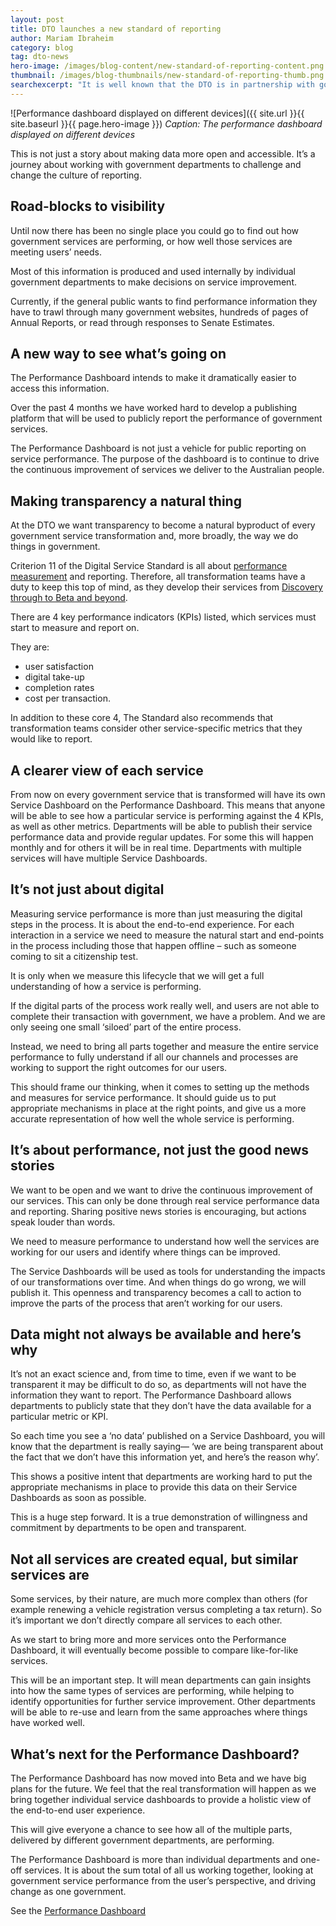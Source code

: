 ```yaml
---
layout: post
title: DTO launches a new standard of reporting
author: Mariam Ibraheim
category: blog
tag: dto-news
hero-image: /images/blog-content/new-standard-of-reporting-content.png
thumbnail: /images/blog-thumbnails/new-standard-of-reporting-thumb.png
searchexcerpt: "It is well known that the DTO is in partnership with government departments to challenge and where necessary, change the the way we report on government services. To do that, we’ve launched a new Performance Dashboard to make it even easier to find out how government services are performing explains Mariam Ibraheim."
---
```


![Performance dashboard displayed on different devices]({{ site.url }}{{ site.baseurl }}{{ page.hero-image }})
*Caption: The performance dashboard displayed on different devices*

This is not just a story about making data more open and accessible. It’s a journey about working with government departments to challenge and change the culture of reporting. 

## Road-blocks to visibility

Until now there has been no single place you could go to find out how government services are performing, or how well those services are meeting users’ needs.  

Most of this information is produced and used internally by individual government departments to make decisions on service improvement. 

Currently, if the general public wants to find performance information they have to trawl through many government websites, hundreds of pages of Annual Reports, or read through responses to Senate Estimates. 

## A new way to see what’s going on

The Performance Dashboard intends to make it dramatically easier to access this information. 

Over the past 4 months we have worked hard to develop a publishing platform that will be used to publicly report the performance of government services.

The Performance Dashboard is not just a vehicle for public reporting on service performance. The purpose of  the dashboard is to continue to drive the continuous improvement of services we deliver to the Australian people. 

## Making transparency a natural thing

At the DTO we want transparency to become a natural byproduct of every government service transformation and, more broadly, the way we do things in government. 

Criterion 11 of the Digital Service Standard is all about [performance measurement](https://www.dto.gov.au/standard/11-measure-performance/) and reporting. 
Therefore, all transformation teams have a duty to keep this top of mind, as they develop their services from [Discovery through to Beta and beyond](https://www.dto.gov.au/standard/service-design-and-delivery-process/).  

There are 4 key performance indicators (KPIs) listed, which services must start to measure and report on. 

They are: 

  - user satisfaction 
  - digital take-up 
  - completion rates 
  - cost per transaction. 

In addition to these core 4, The Standard also recommends that transformation teams consider other service-specific metrics that they would like to report.

## A clearer view of each service

From now on every government service that is transformed will have its own Service Dashboard on the Performance Dashboard. This means that anyone will be able to see how a particular service is performing against the 4 KPIs, as well as other metrics. Departments will be able to publish their service performance data and provide regular updates. For some this will happen monthly and for others it will be in real time. Departments with multiple services will have multiple Service Dashboards. 

## It’s not just about digital

Measuring service performance is more than just measuring the digital steps  in the process. It is about the end-to-end experience. For each interaction in a service we need to measure the natural start and end-points in the process including those that happen offline – such as someone coming to sit a citizenship test. 

It is only when we measure this lifecycle that we will get a full understanding of how a service is performing. 

If the digital parts of the process work really well, and users are not able to complete their transaction with government, we have a problem. And we are only seeing one small ‘siloed’ part of the entire process.

Instead, we need to bring all parts together and measure the entire service performance to fully understand if all our channels and processes are working to support the right outcomes for our users.

This should frame our thinking, when it comes to setting up the methods and measures for service performance. It should guide us to put appropriate mechanisms in place at the right points, and give us a more accurate representation of how well the whole service is performing. 

## It’s about performance, not just the good news stories

We want to be open and we want to drive the continuous improvement of our services. This can only be done through real service performance data and reporting. Sharing positive news stories is encouraging, but actions speak louder than words. 

We need to measure performance to understand how well the services are working for our users and identify where things can be improved.

The Service Dashboards will be used as tools for understanding the impacts of our transformations over time. And when things do go wrong, we will publish it. This openness and transparency becomes a call to action to improve the parts of the process that aren’t working for our users.

## Data might not always be available and here’s why

It’s not an exact science and, from time to time, even if we want to be transparent it may be difficult to do so, as departments will not have the information they want to report. The Performance Dashboard allows departments to publicly state that they don’t have the data available for a particular metric or KPI.  

So each time you see a ‘no data’ published on a Service Dashboard, you will know that the department is really saying— ‘we are being transparent about the fact that we don’t have this information yet, and here’s the reason why’.  

This shows a positive intent that departments are working hard to put the appropriate mechanisms in place to provide this data on their Service Dashboards as soon as possible.  

This is a huge step forward. It is a true demonstration of willingness and commitment by departments to be open and transparent.

## Not all services are created equal, but similar services are

Some services, by their nature, are much more complex than others (for example renewing a vehicle registration versus completing a tax return). So it’s important we don’t directly compare all services to each other. 

As we start to bring more and more services onto the Performance Dashboard, it will eventually become possible to compare like-for-like services.  

This will be an important step. It will mean departments can gain insights into how the same types of services are performing, while helping to identify opportunities for further service improvement. Other departments will be able to re-use and learn from the same approaches where things have worked well.

## What’s next for the Performance Dashboard?

The Performance Dashboard has now moved into Beta and we have big plans for the future. We feel that the real transformation will happen as we bring together individual service dashboards to provide a holistic view of the end-to-end user experience. 

This will give everyone a chance to see how all of the multiple parts, delivered by different government departments, are performing. 

The Performance Dashboard is more than individual departments and one-off services. It is about the sum total of all us working together, looking at government service performance from the user’s perspective, and driving change as one government. 

See the [Performance Dashboard](https://dashboard.gov.au/)
